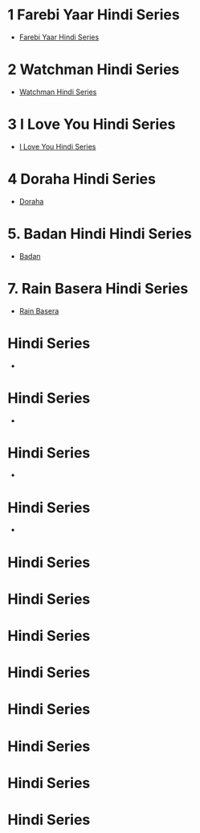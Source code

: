 # 1 Farebi Yaar Hindi Series
- [Farebi Yaar Hindi Series](https://github.com/Royfield11/W/blob/main/Web-Serise/Ullu/Farebi%20Yaar%20Hindi%20Series.md)
  
# 2 Watchman  Hindi Series
- [Watchman  Hindi Series](https://github.com/Royfield11/W/blob/main/Web-Serise/Ullu/Watchman-Hindi.md)
  
# 3 I Love You Hindi Series 
- [I Love You Hindi Series](https://github.com/Royfield11/W/blob/main/Web-Serise/Ullu/I%20Love%20You%20Hindi%20Series.md)
  
# 4 Doraha    Hindi Series
- [Doraha ](https://github.com/Royfield11/W/blob/main/Web-Serise/Ullu/4%20Doraha%20Hindi.md)
  
# 5. Badan Hindi Hindi Series
- [Badan ](https://github.com/Royfield11/W/blob/main/Web-Serise/Ullu/5%20Badan%20Hindi.md)
  
# 7. Rain Basera Hindi Series
- [Rain Basera](https://github.com/Royfield11/W/blob/main/Web-Serise/Ullu/7%20Rain%20Basera.md)

#     Hindi Series
- []()

#     Hindi Series
- []()

#     Hindi Series
- []()

#     Hindi Series
- []()

#     Hindi Series
#     Hindi Series
#     Hindi Series
#     Hindi Series
#     Hindi Series
#     Hindi Series
#     Hindi Series
#     Hindi Series
